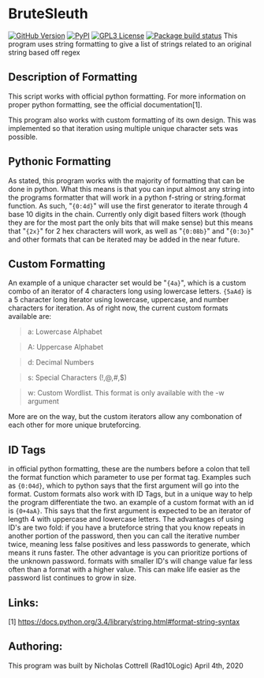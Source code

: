 # BruteSleuth

[![GitHub Version](https://img.shields.io/github/v/release/rad10/BruteSleuth)](https://github.com/rad10/BruteSleuth/releases)
[![PyPI](https://img.shields.io/pypi/v/BruteSleuth?style=flat)](https://pypi.org/project/BruteSleuth/)
[![GPL3 License](https://img.shields.io/github/license/rad10/BruteSleuth?style=flat)](https://www.gnu.org/licenses/gpl-3.0.en.html)
[![Package build status](https://img.shields.io/github/workflow/status/rad10/BruteSleuth/Python%20package?logo=GitHub)](https://github.com/rad10/BruteSleuth/actions/workflows/python-package.yml)
This program uses string formatting to give a list of strings related to an original string based off regex

## Description of Formatting
This script works with official python formatting. For more information on proper python
formatting, see the official documentation[1].

This program also works with custom formatting of its own design. This was implemented so
that iteration using multiple unique character sets was possible.

## Pythonic Formatting
As stated, this program works with the majority of formatting that can be done in python.
What this means is that you can input almost any string into the programs formatter that
will work in a python f-string or string.format function. As such, "`{0:4d}`" will use the
first generator to iterate through 4 base 10 digits in the chain. Currently only digit
based filters work (though they are for the most part the only bits that will make sense)
but this means that "`{2x}`" for 2 hex characters will work, as well as "`{0:08b}`" and "`{0:3o}`"
and other formats that can be iterated may be added in the near future.

## Custom Formatting
An example of a unique character set would be "`{4a}`", which is a custom combo of an iterator
of 4 characters long using lowercase letters. `{5aAd}` is a 5 character long iterator using
lowercase, uppercase, and number characters for iteration. As of right now, the current custom
formats available are:

> a: Lowercase Alphabet

> A: Uppercase Alphabet

> d: Decimal Numbers

> s: Special Characters (!,@,#,$)

> w: Custom Wordlist. This format is only available with the -w argument

More are on the way, but the custom iterators allow any combonation of each other for more unique
bruteforcing.

## ID Tags
in official python formatting, these are the numbers before a colon that tell the format function
which parameter to use per format tag. Examples such as `{0:04d}`, which to python says that the first
argument will go into the format. Custom formats also work with ID Tags, but in a unique way to help
the program differentiate the two. an example of a custom format with an id is `{0+4aA}`. This says
that the first argument is expected to be an iterator of length 4 with uppercase and lowercase letters.
The advantages of using ID's are two fold: if you have a bruteforce string that you know repeats in
another portion of the password, then you can call the iterative number twice, meaning less false
positives and less passwords to generate, which means it runs faster. The other advantage is you can
prioritize portions of the unknown password. formats with smaller ID's will change value far less often
than a format with a higher value. This can make life easier as the password list continues to grow in size.

## Links:
[1] https://docs.python.org/3.4/library/string.html#format-string-syntax

## Authoring:
This program was built by Nicholas Cottrell (Rad10Logic)
April 4th, 2020

